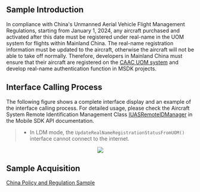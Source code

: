 ## Sample Introduction

In compliance with China's Unmanned Aerial Vehicle Flight Management Regulations, starting from January 1, 2024, any aircraft purchased and activated after this date must be registered under real-name in the UOM system for flights within Mainland China. The real-name registration information must be updated to the aircraft, otherwise the aircraft will not be able to take off normally. Therefore, developers in Mainland China must ensure that their aircraft are registered on the [CAAC UOM system](https://uom.caac.gov.cn/#/login) and develop real-name authentication function in MSDK projects.

## Interface Calling Process

The following figure shows a complete interface display and an example of the interface calling process. For detailed usage, please check the Aircraft System Remote Identification Management Class [IUASRemoteIDManager](https://developer.dji.com/cn/api-reference-v5/android-api/Components/IUASRemoteIDManager/IUASRemoteIDManager.html) in the Mobile SDK API documentation.

> * In LDM mode, the `UpdateRealNameRegistrationStatusFromUOM()` interface cannot connect to the internet.
<div>
<div align=center>
<img src="https://terra-1-g.djicdn.com/71a7d383e71a4fb8887a310eb746b47f/msdk/Documentation/5.8/compliance-en-realname-api.png" style="width:auto"/>
</div>
</div>

## Sample Acquisition

[China Policy and Regulation Sample](https://github.com/dji-sdk/Mobile-SDK-Android-V5/blob/dev-sdk-main/SampleCode-V5/android-sdk-v5-sample/src/main/java/dji/sampleV5/aircraft/pages/UASChinaFragment.kt)
